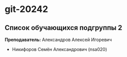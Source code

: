 # git-20242

## Список обучающихся подгруппы 2

**Преподаватель:** Александров Алексей Игоревич

* Никифоров Семён Александрович (nsa020)

